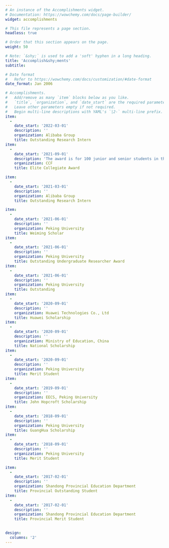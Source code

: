 ```yaml
---
# An instance of the Accomplishments widget.
# Documentation: https://wowchemy.com/docs/page-builder/
widget: accomplishments

# This file represents a page section.
headless: true

# Order that this section appears on the page.
weight: 50

# Note: `&shy;` is used to add a 'soft' hyphen in a long heading.
title: 'Accomplish&shy;ments'
subtitle:

# Date format
#   Refer to https://wowchemy.com/docs/customization/#date-format
date_format: Jan 2006

# Accomplishments.
#   Add/remove as many `item` blocks below as you like.
#   `title`, `organization`, and `date_start` are the required parameters.
#   Leave other parameters empty if not required.
#   Begin multi-line descriptions with YAML's `|2-` multi-line prefix.
item:
  - 
    date_start: '2022-03-01'
    description: ''
    organization: Alibaba Group
    title: Outstanding Research Intern
item:
  - 
    date_start: '2021-09-01'
    description: 'The award is for 100 junior and senior students in the universities who have excellent academic performance and outstanding performance in scientific research practices; or have a sense of social responsibility, actively participate in social activities and commonweal activities.'
    organization: CCF
    title: Elite Collegiate Award

item:
  - 
    date_start: '2021-03-01'
    description: ''
    organization: Alibaba Group
    title: Outstanding Research Intern

item:
  - 
    date_start: '2021-06-01'
    description: ''
    organization: Peking University
    title: Weiming Scholar
item:
  - 
    date_start: '2021-06-01'
    description: ''
    organization: Peking University
    title: Outstanding Undergraduate Researcher Award
item:
  - 
    date_start: '2021-06-01'
    description: ''
    organization: Peking University
    title: Outstanding
item:
  - 
    date_start: '2020-09-01'
    description: ''
    organization: Huawei Technologies Co., Ltd
    title: Huawei Scholarship
item:
  - 
    date_start: '2020-09-01'
    description: ''
    organization: Ministry of Education, China
    title: National Scholarship
item:
  - 
    date_start: '2020-09-01'
    description: ''
    organization: Peking University
    title: Merit Student
item:
  - 
    date_start: '2019-09-01'
    description: ''
    organization: EECS, Peking University
    title: John Hopcroft Scholarship
item:
  - 
    date_start: '2018-09-01'
    description: ''
    organization: Peking University
    title: GuangHua Scholarship
item:
  - 
    date_start: '2018-09-01'
    description: ''
    organization: Peking University
    title: Merit Student

item:
  - 
    date_start: '2017-02-01'
    description: ''
    organization: Shandong Provincial Education Department
    title: Provincial Outstanding Student
item:
  - 
    date_start: '2017-02-01'
    description: ''
    organization: Shandong Provincial Education Department
    title: Provincial Merit Student
  

design:
  columns: '2'
---
```

